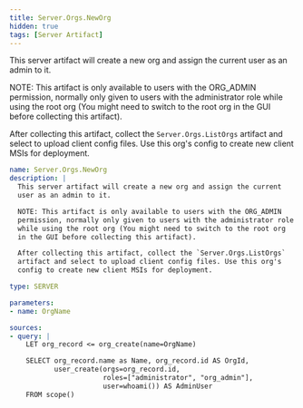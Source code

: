 ```yaml
---
title: Server.Orgs.NewOrg
hidden: true
tags: [Server Artifact]
---
```


This server artifact will create a new org and assign the current
user as an admin to it.

NOTE: This artifact is only available to users with the ORG_ADMIN
permission, normally only given to users with the administrator role
while using the root org (You might need to switch to the root org
in the GUI before collecting this artifact).

After collecting this artifact, collect the `Server.Orgs.ListOrgs`
artifact and select to upload client config files. Use this org's
config to create new client MSIs for deployment.


```yaml
name: Server.Orgs.NewOrg
description: |
  This server artifact will create a new org and assign the current
  user as an admin to it.

  NOTE: This artifact is only available to users with the ORG_ADMIN
  permission, normally only given to users with the administrator role
  while using the root org (You might need to switch to the root org
  in the GUI before collecting this artifact).

  After collecting this artifact, collect the `Server.Orgs.ListOrgs`
  artifact and select to upload client config files. Use this org's
  config to create new client MSIs for deployment.

type: SERVER

parameters:
- name: OrgName

sources:
- query: |
    LET org_record <= org_create(name=OrgName)

    SELECT org_record.name as Name, org_record.id AS OrgId,
           user_create(orgs=org_record.id,
                       roles=["administrator", "org_admin"],
                       user=whoami()) AS AdminUser
    FROM scope()

```

